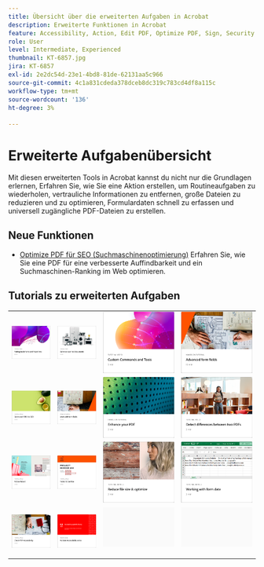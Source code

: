 ```yaml
---
title: Übersicht über die erweiterten Aufgaben in Acrobat
description: Erweiterte Funktionen in Acrobat
feature: Accessibility, Action, Edit PDF, Optimize PDF, Sign, Security
role: User
level: Intermediate, Experienced
thumbnail: KT-6857.jpg
jira: KT-6857
exl-id: 2e2dc54d-23e1-4bd8-81de-62131aa5c966
source-git-commit: 4c1a831cdeda378dceb8dc319c783cd4df8a115c
workflow-type: tm+mt
source-wordcount: '136'
ht-degree: 3%

---
```


# Erweiterte Aufgabenübersicht

Mit diesen erweiterten Tools in Acrobat kannst du nicht nur die Grundlagen erlernen, Erfahren Sie, wie Sie eine Aktion erstellen, um Routineaufgaben zu wiederholen, vertrauliche Informationen zu entfernen, große Dateien zu reduzieren und zu optimieren, Formulardaten schnell zu erfassen und universell zugängliche PDF-Dateien zu erstellen.

## Neue Funktionen

* [Optimize PDF für SEO (Suchmaschinenoptimierung)](optimizeseo.md)
Erfahren Sie, wie Sie eine PDF für eine verbesserte Auffindbarkeit und ein Suchmaschinen-Ranking im Web optimieren.

## Tutorials zu erweiterten Aufgaben

<table style="table-layout:fixed">
<tr>
  <td>
    <a href="bookmarks.md">
      <img alt="Hinzufügen von Lesezeichen und Hyperlinks" src="../assets/bookmarks.png" />
    </a>
  </td>
  <td>
    <a href="optimizescan.md">
      <img alt="Gescannte Dokumente optimieren" src="../assets/optimize.png" />
    </a>
  </td>
  <td>
    <a href="custom.md">
      <img alt="Benutzerdefinierte Befehle und Werkzeuge" src="../assets/custom-commands.png" />
    </a>
  </td>
  <td>
    <a href="advancedforms.md">
      <img alt="Erweiterte Formularfelder" src="../assets/advanced-forms.png" />
    </a>
  </td>
</tr>
<tr>
 <td>
    <a href="optimizeseo.md">
      <img alt="Optimize PDF für SEO (Search Engine Optimization)" src="../assets/seo.png" />
    </a>
  </td>
  <td>
    <a href="workforms.md">
      <img alt="Arbeiten mit Formularfeldern" src="../assets/work-forms.png" />
    </a>
  </td>
  <td>
    <a href="enhance.md">
      <img alt="PDF verbessern" src="../assets/enhance.png" />
    </a>
  </td>
 <td>
    <a href="compare.md">
      <img alt="Unterschiede zwischen zwei PDF erkennen" src="../assets/compare.png" />
    </a>
  </td>
</tr>
<tr>
  <td>
    <a href="action.md">
      <img alt="Action Wizard" src="../assets/action-wizard.png" />
    </a>
  </td>
  <td>
    <a href="redact.md">
      <img alt="Schwärzen und bereinigen" src="../assets/redact.png" />
    </a>
  </td>
 <td>
    <a href="reduce.md">
      <img alt="Dateigröße reduzieren und optimieren." src="../assets/reduce.png" />
    </a>
  </td>
  <td>
    <a href="formdata.md">
      <img alt="Action Wizard" src="../assets/form-data.png" />
    </a>
  </td>
</tr>
<tr>
 <td>
    <a href="accessibility.md">
      <img alt="Barrierefreiheit für PDF überprüfen" src="../assets/accessibility.png" />
    </a>
  </td>
 <td>
    <a href="accessibility-series.md">
      <img alt="Vorbereiten barrierefreier PDF-Dateien" src="../assets/accessibility-series.png" />
    </a>
  </td>
  <td>
   <img alt="Spacer" src="../assets/Grayspacer.png" />
    <div>
    <br>
  </td> 
  <td>
   <img alt="Spacer" src="../assets/Grayspacer.png" />
    <div>
    <br>
  </td>  
</tr>
</table>
